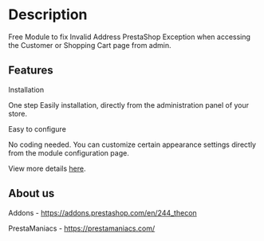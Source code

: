# Description
Free Module to fix Invalid Address PrestaShop Exception when accessing the Customer or Shopping Cart page from admin.

## Features
Installation

One step Easily installation, directly from the administration panel of your store.


Easy to configure

No coding needed. You can customize certain appearance settings directly from the module configuration page.

View more details [here](https://prestamaniacs.com/free-modules/92-fix-invalid-address.html).

## About us
Addons - https://addons.prestashop.com/en/244_thecon

PrestaManiacs - https://prestamaniacs.com/
